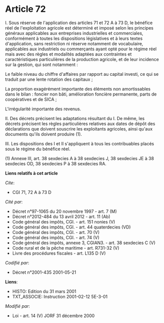 # Article 72

I. Sous réserve de l'application des articles 71 et 72 A à 73 D, le bénéfice réel de l'exploitation agricole est déterminé et
imposé selon les principes généraux applicables aux entreprises industrielles et commerciales, conformément à toutes les
dispositions législatives et à leurs textes d'application, sans restriction ni réserve notamment de vocabulaire, applicables
aux industriels ou commerçants ayant opté pour le régime réel mais avec des règles et modalités adaptées aux contraintes et
caractéristiques particulières de la production agricole, et de leur incidence sur la gestion, qui sont notamment :

Le faible niveau du chiffre d'affaires par rapport au capital investi, ce qui se traduit par une lente rotation des
capitaux ;

La proportion exagérément importante des éléments non amortissables dans le bilan : foncier non bâti, amélioration foncière
permanente, parts de coopératives et de SICA ;

L'irrégularité importante des revenus.

II. Des décrets précisent les adaptations résultant du I. De même, les décrets précisent les règles particulières relatives
aux dates de dépôt des déclarations que doivent souscrire les exploitants agricoles, ainsi qu'aux documents qu'ils doivent
produire (1).

III. Les dispositions des I et II s'appliquent à tous les contribuables placés sous le régime du bénéfice réel.

(1) Annexe III, art. 38 sexdecies A à 38 sexdecies J, 38 sexdecies JE à 38 sexdecies OD, 38 sexdecies P à 38 sexdecies RA.

**Liens relatifs à cet article**

_Cite_:

  - CGI 71, 72 A à 73 D

_Cité par_:

  - Décret n°97-1065 du 20 novembre 1997 - art. 7 (M)
  - Décret n°2012-484 du 13 avril 2012 - art. 11 (Ab)
  - Code général des impôts, CGI. - art. 151 nonies (V)
  - Code général des impôts, CGI. - art. 44 quaterdecies (VD)
  - Code général des impôts, CGI. - art. 70 (V)
  - Code général des impôts, CGI. - art. 74 (V)
  - Code général des impôts, annexe 3, CGIAN3. - art. 38 sexdecies C (V)
  - Code rural et de la pêche maritime - art. R731-32 (V)
  - Livre des procédures fiscales - art. L135 D (V)

_Codifié par_:

  - Décret n°2001-435 2001-05-21

**Liens**:

  - HISTO: Edition du 31 mars 2001
  - TXT_ASSOCIE: Instruction 2001-02-12 5E-3-01

_Modifié par_:

  - Loi - art. 14 (V) JORF 31 décembre 2000
